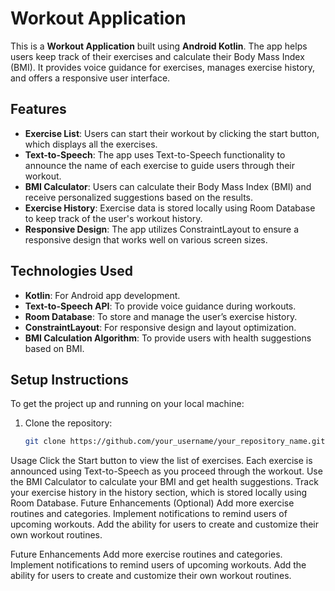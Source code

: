 # Workout Application

This is a **Workout Application** built using **Android Kotlin**. The app helps users keep track of their exercises and calculate their Body Mass Index (BMI). It provides voice guidance for exercises, manages exercise history, and offers a responsive user interface.

## Features

- **Exercise List**: Users can start their workout by clicking the start button, which displays all the exercises.
- **Text-to-Speech**: The app uses Text-to-Speech functionality to announce the name of each exercise to guide users through their workout.
- **BMI Calculator**: Users can calculate their Body Mass Index (BMI) and receive personalized suggestions based on the results.
- **Exercise History**: Exercise data is stored locally using Room Database to keep track of the user's workout history.
- **Responsive Design**: The app utilizes ConstraintLayout to ensure a responsive design that works well on various screen sizes.

## Technologies Used

- **Kotlin**: For Android app development.
- **Text-to-Speech API**: To provide voice guidance during workouts.
- **Room Database**: To store and manage the user’s exercise history.
- **ConstraintLayout**: For responsive design and layout optimization.
- **BMI Calculation Algorithm**: To provide users with health suggestions based on BMI.

## Setup Instructions

To get the project up and running on your local machine:

1. Clone the repository:
   ```bash
   git clone https://github.com/your_username/your_repository_name.git


  Usage
Click the Start button to view the list of exercises.
Each exercise is announced using Text-to-Speech as you proceed through the workout.
Use the BMI Calculator to calculate your BMI and get health suggestions.
Track your exercise history in the history section, which is stored locally using Room Database.
Future Enhancements (Optional)
Add more exercise routines and categories.
Implement notifications to remind users of upcoming workouts.
Add the ability for users to create and customize their own workout routines.

Future Enhancements 
Add more exercise routines and categories.
Implement notifications to remind users of upcoming workouts.
Add the ability for users to create and customize their own workout routines.


